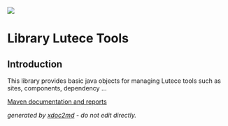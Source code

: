 ![](http://dev.lutece.paris.fr/jenkins/buildStatus/icon?job=dev-library-lutecetools)
# Library Lutece Tools

## Introduction

This library provides basic java objects for managing Lutece tools such as sites, components, dependency ...


[Maven documentation and reports](http://dev.lutece.paris.fr/plugins/library-elastic/)



 *generated by [xdoc2md](https://github.com/lutece-platform/tools-maven-xdoc2md-plugin) - do not edit directly.*